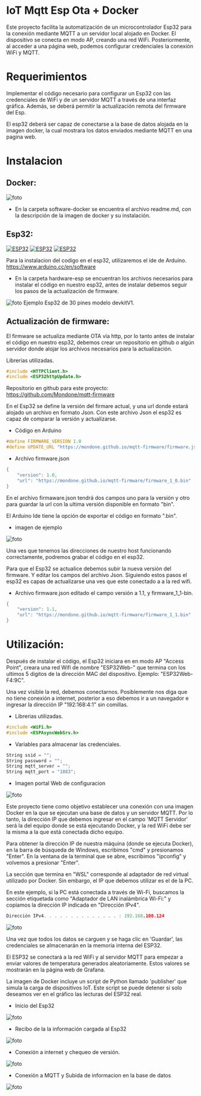 # IoT Mqtt Esp Ota + Docker

Este proyecto facilita la automatización de un microcontrolador Esp32 para la conexión mediante MQTT a un servidor local alojado en Docker. El dispositivo se conecta en modo AP, creando una red WiFi. Posteriormente, al acceder a una página web, podemos configurar credenciales la conexión WiFi y MQTT.

# Requerimientos

Implementar el código necesario para configurar un Esp32 con las credenciales de WiFi y de un servidor MQTT a través de una interfaz gráfica. Además, se deberá permitir la actualización remota del firmware del Esp.

El esp32 deberá ser capaz de conectarse a la base de datos alojada en la imagen docker, la cual mostrara los datos enviados mediante MQTT en una pagina web.

# Instalacion

## Docker: 
![foto](./img/docker.png)
- En la carpeta software-docker se encuentra el archivo readme.md, con la descripción de la imagen de docker y su instalación. 

## Esp32:

[![ESP32](https://img.shields.io/badge/ESP-32-000000.svg?longCache=true&style=flat&colorA=CC101F)](https://www.espressif.com/en/products/socs/esp32)
[![ESP32](https://img.shields.io/badge/ESP-32S2-000000.svg?longCache=true&style=flat&colorA=CC101F)](https://www.espressif.com/en/products/socs/esp32-s2)
[![ESP32](https://img.shields.io/badge/ESP-32C3-000000.svg?longCache=true&style=flat&colorA=CC101F)](https://www.espressif.com/en/products/socs/esp32-c3)

Para la instalacion del codigo en el esp32, utilizaremos el ide de Arduino. https://www.arduino.cc/en/software

- En la carpeta hardware-esp se encuentran los archivos necesarios para instalar el código en nuestro esp32, antes de instalar debemos seguir los pasos de la actualización de firmware.

![foto](./img/ESP32-30PIN.png)
Ejemplo Esp32 de 30 pines modelo devkitV1.


## Actualización de firmware:

El firmware se actualiza mediante OTA vía http, por lo tanto antes de instalar el código en nuestro esp32, debemos crear un repositorio en github o algún servidor donde alojar los archivos necesarios para la actualización.

Librerías utilizadas.
```cpp
#include <HTTPClient.h>
#include <ESP32httpUpdate.h>
```
Repositorio en github para este proyecto: https://github.com/Mondone/mqtt-firmware

En el Esp32 se define la versión del firmare actual, y una url donde estará alojado un archivo en formato Json. Con este archivo Json el esp32 es capaz de comparar la versión y actualizarse. 

- Código en Arduino
```cpp
#define FIRMWARE_VERSION 1.0
#define UPDATE_URL "https://mondone.github.io/mqtt-firmware/firmware.json"
```
- Archivo firmware.json
```cpp
{
    "version": 1.0,
    "url": "https://mondone.github.io/mqtt-firmware/firmware_1_0.bin"
}
```
En el archivo firmaware.json tendrá dos campos uno para la versión y otro para guardar la url con la ultima versión disponible en formato "bin". 
 
El Arduino Ide tiene la opción de exportar el código en formato ".bin".

- imagen de ejemplo

![foto](./img/ota.png)

Una ves que tenemos las direcciones de nuestro host funcionando correctamente, podremos grabar el código en el esp32. 

Para que el Esp32 se actualice debemos subir la nueva versión del firmware. Y editar los campos del archivo Json. Siguiendo estos pasos el esp32 es capas de actualizarse una ves que este conectado a a la red wifi.

- Archivo firmware.json editado el campo versión a 1.1, y firmware_1_1-bin.

```cpp
{
    "version": 1.1,
    "url": "https://mondone.github.io/mqtt-firmware/firmware_1_1.bin"
}
```


# Utilización:

Después de instalar el código, el Esp32 iniciara en en modo AP "Access Point", creara una red Wifi de nombre "ESP32Web-" que termina con los ultimos 5 digitos de la dirección MAC del dispositivo. Ejemplo: "ESP32Web-F4:9C".

Una vez visible la red, debemos conectarnos. Posiblemente nos diga que no tiene conexión a internet, posterior a eso debemos ir a un navegador e ingresar la dirección IP "192:168:4:1" sin comillas.

- Librerias utilizadas.
```cpp
#include <WiFi.h>
#include <ESPAsyncWebSrv.h>
```
- Variables para almacenar las credenciales.
```cpp
String ssid = "";
String password = "";
String mqtt_server = "";
String mqtt_port = "1883";

```

- Imagen portal Web de configuracion

![foto](./img/web.png)


Este proyecto tiene como objetivo establecer una conexión con una imagen Docker en la que se ejecutan una base de datos y un servidor MQTT. Por lo tanto, la dirección IP que debemos ingresar en el campo 'MQTT Servidor' será la del equipo donde se está ejecutando Docker, y la red WiFi debe ser la misma a la que está conectada dicho equipo.

Para obtener la dirección IP de nuestra máquina (donde se ejecuta Docker), en la barra de búsqueda de Windows, escribimos "cmd" y presionamos "Enter". En la ventana de la terminal que se abre, escribimos "ipconfig" y volvemos a presionar "Enter".

La sección que termina en "WSL" corresponde al adaptador de red virtual utilizado por Docker. Sin embargo, el IP que debemos utilizar es el de la PC.

En este ejemplo, si la PC está conectada a través de Wi-Fi, buscamos la sección etiquetada como "Adaptador de LAN inalámbrica Wi-Fi:" y copiamos la dirección IP indicada en "Dirección IPv4".

```cpp
Dirección IPv4. . . . . . . . . . . . . . : 192.168.100.124
```

![foto](./img/ip.png)

Una vez que todos los datos se carguen y se haga clic en 'Guardar', las credenciales se almacenarán en la memoria interna del ESP32.

El ESP32 se conectará a la red WiFi y al servidor MQTT para empezar a enviar valores de temperatura generados aleatoriamente. Estos valores se mostrarán en la página web de Grafana.

La imagen de Docker incluye un script de Python llamado 'publisher' que simula la carga de dispositivos IoT. Este script se puede detener si solo deseamos ver en el gráfico las lecturas del ESP32 real.


- Inicio del Esp32

![foto](./img/test_1.png)

- Recibo de la la información cargada al Esp32

![foto](./img/test_2.png)

- Conexión a internet y chequeo de versión.

![foto](./img/test_3.png)

- Conexión a MQTT y Subida de informacion en la base de datos

![foto](./img/test_4.png)




